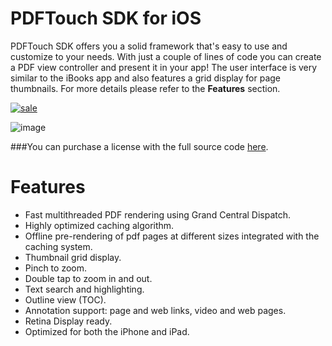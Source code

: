PDFTouch SDK for iOS
===

PDFTouch SDK offers you a solid framework that's easy to use and customize to your needs. With just a couple of lines of code you can create a PDF view controller and present it in your app! The user interface is very similar to the iBooks app and also features a grid display for page thumbnails. For more details please refer to the **Features** section.

<a href="http://bit.ly/ylabs15">![sale](http://dl.dropbox.com/u/1413757/Binpress/YLABS15.jpg)</a>

![image](http://dl.dropbox.com/u/1413757/PDFTouch/1.png)

###You can purchase a license with the full source code [here](http://www.binpress.com/app/pdftouch-sdk-for-ios/859?ad=5107).

# Features

- Fast multithreaded PDF rendering using Grand Central Dispatch.
- Highly optimized caching algorithm.
- Offline pre-rendering of pdf pages at different sizes integrated with the caching system.
- Thumbnail grid display.
- Pinch to zoom.
- Double tap to zoom in and out.
- Text search and highlighting.
- Outline view (TOC).
- Annotation support: page and web links, video and web pages.
- Retina Display ready.
- Optimized for both the iPhone and iPad.
